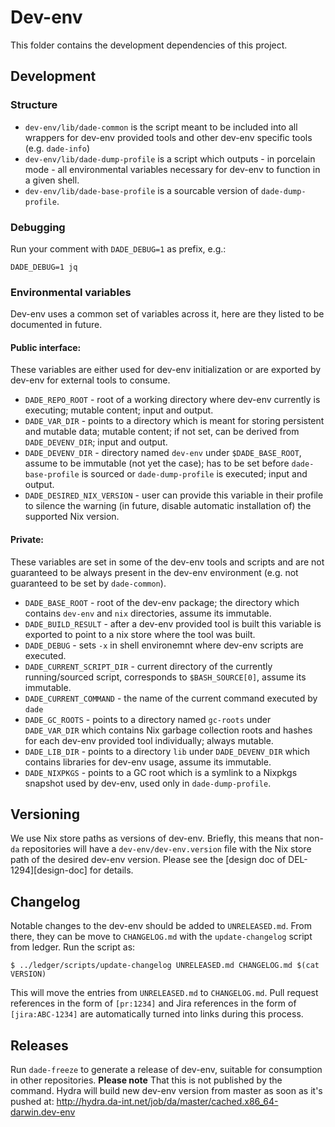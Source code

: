 # Dev-env

This folder contains the development dependencies of this project.

## Development

### Structure

* `dev-env/lib/dade-common` is the script meant to be included into all wrappers
  for dev-env provided tools and other dev-env specific tools (e.g. `dade-info`)
* `dev-env/lib/dade-dump-profile` is a script which outputs - in porcelain
  mode - all environmental variables necessary for dev-env to function in a
  given shell.
* `dev-env/lib/dade-base-profile` is a sourcable version of `dade-dump-profile`.

### Debugging

Run your comment with `DADE_DEBUG=1` as prefix, e.g.:

    DADE_DEBUG=1 jq

### Environmental variables

Dev-env uses a common set of variables across it, here are they listed to be
documented in future.

#### Public interface:

These variables are either used for dev-env initialization or are exported by
dev-env for external tools to consume.

* `DADE_REPO_ROOT` - root of a working directory where dev-env currently is
  executing; mutable content; input and output.
* `DADE_VAR_DIR` - points to a directory which is meant for storing persistent
  and mutable data; mutable content; if not set, can be derived from
  `DADE_DEVENV_DIR`; input and output.
* `DADE_DEVENV_DIR` - directory named `dev-env` under `$DADE_BASE_ROOT`, assume
  to be immutable (not yet the case); has to be set before `dade-base-profile`
  is sourced or `dade-dump-profile` is executed; input and output.
* `DADE_DESIRED_NIX_VERSION` - user can provide this variable in their profile
  to silence the warning (in future, disable automatic installation of) the
  supported Nix version.

#### Private:

These variables are set in some of the dev-env tools and scripts and are not
guaranteed to be always present in the dev-env environment (e.g. not guaranteed
to be set by `dade-common`).

* `DADE_BASE_ROOT` - root of the dev-env package; the directory which contains
  `dev-env` and `nix` directories, assume its immutable.
* `DADE_BUILD_RESULT` - after a dev-env provided tool is built this variable is
  exported to point to a nix store where the tool was built.
* `DADE_DEBUG` - sets `-x` in shell environemnt where dev-env scripts are executed.
* `DADE_CURRENT_SCRIPT_DIR` - current directory of the currently running/sourced script,
  corresponds to `$BASH_SOURCE[0]`, assume its immutable.
* `DADE_CURRENT_COMMAND` - the name of the current command executed by `dade`
* `DADE_GC_ROOTS` - points to a directory named `gc-roots` under `DADE_VAR_DIR`
  which contains Nix garbage collection roots and hashes for each dev-env
  provided tool individually; always mutable.
* `DADE_LIB_DIR` - points to a directory `lib` under `DADE_DEVENV_DIR` which
  contains libraries for dev-env usage, assume its immutable.
* `DADE_NIXPKGS` - points to a GC root which is a symlink to a Nixpkgs snapshot
  used by dev-env, used only in `dade-dump-profile`.


## Versioning

We use Nix store paths as versions of dev-env. Briefly, this means
that non-`da` repositories will have a `dev-env/dev-env.version` file
with the Nix store path of the desired dev-env version. Please see the
[design doc of DEL-1294][design-doc] for details.

## Changelog

Notable changes to the dev-env should be added to `UNRELEASED.md`.
From there, they can be move to `CHANGELOG.md` with the
`update-changelog` script from ledger. Run the script as:

    $ ../ledger/scripts/update-changelog UNRELEASED.md CHANGELOG.md $(cat VERSION)

This will move the entries from `UNRELEASED.md` to `CHANGELOG.md`.
Pull request references in the form of `[pr:1234]` and Jira references
in the form of `[jira:ABC-1234]` are automatically turned into links
during this process.

## Releases

Run `dade-freeze` to generate a release of dev-env, suitable for consumption in
other repositories. **Please note** That this is not published by the command.
Hydra will build new dev-env version from master as soon as it's pushed at:
http://hydra.da-int.net/job/da/master/cached.x86_64-darwin.dev-env
